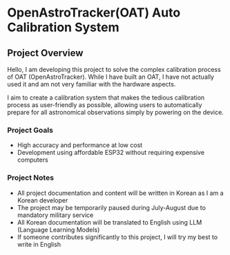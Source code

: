 # OpenAstroTracker(OAT) Auto Calibration System

## Project Overview

Hello, I am developing this project to solve the complex calibration process of OAT (OpenAstroTracker). While I have built an OAT, I have not actually used it and am not very familiar with the hardware aspects.

I aim to create a calibration system that makes the tedious calibration process as user-friendly as possible, allowing users to automatically prepare for all astronomical observations simply by powering on the device.

### Project Goals
- High accuracy and performance at low cost
- Development using affordable ESP32 without requiring expensive computers

### Project Notes
- All project documentation and content will be written in Korean as I am a Korean developer
- The project may be temporarily paused during July-August due to mandatory military service
- All Korean documentation will be translated to English using LLM (Language Learning Models)
- If someone contributes significantly to this project, I will try my best to write in English